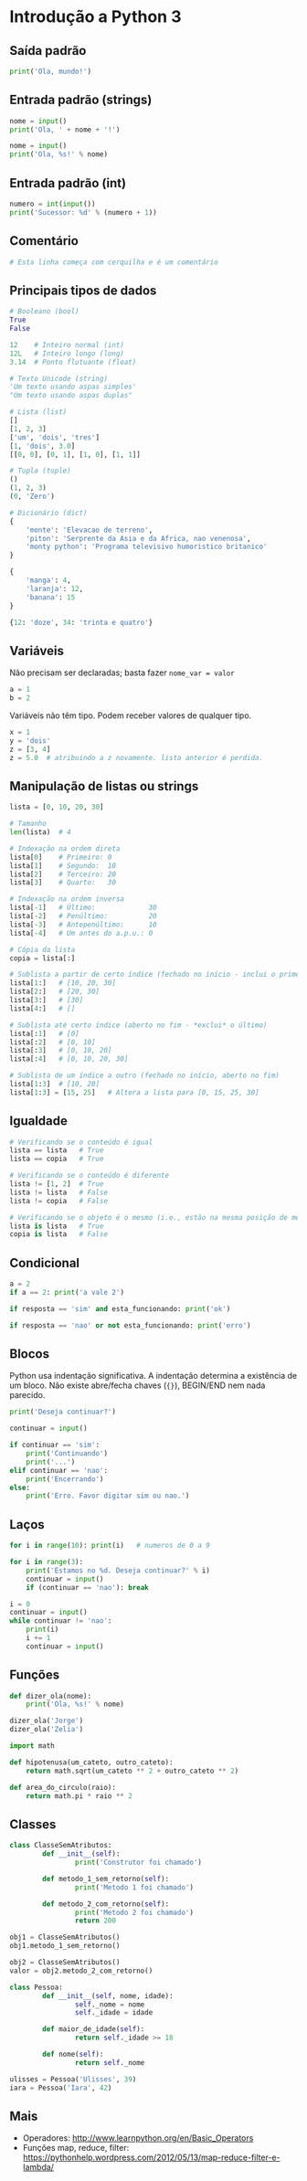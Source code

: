 # Introdução a Python 3

## Saída padrão
```python
print('Ola, mundo!')
```

## Entrada padrão (strings)
```python
nome = input()
print('Ola, ' + nome + '!')
```

```python
nome = input()
print('Ola, %s!' % nome)
```

## Entrada padrão (int)
```python
numero = int(input())
print('Sucessor: %d' % (numero + 1))
```

## Comentário
```python
# Esta linha começa com cerquilha e é um comentário
```

## Principais tipos de dados
```python
# Booleano (bool)
True
False

12    # Inteiro normal (int)
12L   # Inteiro longo (long)
3.14  # Ponto flutuante (float)

# Texto Unicode (string)
'Um texto usando aspas simples'
"Um texto usando aspas duplas"

# Lista (list)
[]
[1, 2, 3]
['um', 'dois', 'tres']
[1, 'dois', 3.0]
[[0, 0], [0, 1], [1, 0], [1, 1]]

# Tupla (tuple)
()
(1, 2, 3)
(0, 'Zero')

# Dicionário (dict)
{
	'monte': 'Elevacao de terreno',
	'piton': 'Serprente da Asia e da Africa, nao venenosa',
	'monty python': 'Programa televisivo humoristico britanico'
}

{
	'manga': 4,
	'laranja': 12,
	'banana': 15
}

{12: 'doze', 34: 'trinta e quatro'}
```

## Variáveis
Não precisam ser declaradas; basta fazer ```nome_var = valor```
```python
a = 1
b = 2
```

Variáveis não têm tipo. Podem receber valores de qualquer tipo.
```python
x = 1
y = 'dois'
z = [3, 4]
z = 5.0  # atribuindo a z novamente. lista anterior é perdida.
```

## Manipulação de listas ou strings
```python
lista = [0, 10, 20, 30]

# Tamanho
len(lista)  # 4

# Indexação na ordem direta
lista[0]    # Primeiro: 0
lista[1]    # Segundo:  10
lista[2]    # Terceiro: 20
lista[3]    # Quarto:   30

# Indexação na ordem inversa
lista[-1]   # Último:             30
lista[-2]   # Penúltimo:          20
lista[-3]   # Antepenúltimo:      10
lista[-4]   # Um antes do a.p.u.: 0

# Cópia da lista
copia = lista[:]

# Sublista a partir de certo índice (fechado no início - inclui o primeiro)
lista[1:]   # [10, 20, 30]
lista[2:]   # [20, 30]
lista[3:]   # [30]
lista[4:]   # []

# Sublista até certo índice (aberto no fim - *exclui* o último)
lista[:1]   # [0]
lista[:2]   # [0, 10]
lista[:3]   # [0, 10, 20]
lista[:4]   # [0, 10, 20, 30]

# Sublista de um índice a outro (fechado no início, aberto no fim)
lista[1:3]  # [10, 20]
lista[1:3] = [15, 25]   # Altera a lista para [0, 15, 25, 30]
```

## Igualdade
```python
# Verificando se o conteúdo é igual
lista == lista   # True
lista == copia   # True

# Verificando se o conteúdo é diferente
lista != [1, 2]  # True
lista != lista   # False
lista != copia   # False

# Verificando se o objeto é o mesmo (i.e., estão na mesma posição de memória)
lista is lista   # True
copia is lista   # False
```

## Condicional
```python
a = 2
if a == 2: print('a vale 2')
```
```python
if resposta == 'sim' and esta_funcionando: print('ok')
```
```python
if resposta == 'nao' or not esta_funcionando: print('erro')
```

## Blocos
Python usa indentação significativa. A indentação determina a existência
de um bloco. Não existe abre/fecha chaves (`{}`), BEGIN/END nem nada parecido.

```python
print('Deseja continuar?')

continuar = input()

if continuar == 'sim':
	print('Continuando')
	print('...')
elif continuar == 'nao':
	print('Encerrando')
else:
	print('Erro. Favor digitar sim ou nao.')
```

## Laços
```python
for i in range(10): print(i)   # numeros de 0 a 9
```

```python
for i in range(3):
	print('Estamos no %d. Deseja continuar?' % i)
	continuar = input()
	if (continuar == 'nao'): break
```

```python
i = 0
continuar = input()
while continuar != 'nao':
	print(i)
	i += 1
	continuar = input()
```

## Funções
```python
def dizer_ola(nome):
	print('Ola, %s!' % nome)

dizer_ola('Jorge')
dizer_ola('Zelia')
```

```python
import math

def hipotenusa(um_cateto, outro_cateto):
	return math.sqrt(um_cateto ** 2 + outro_cateto ** 2)

def area_do_circulo(raio):
	return math.pi * raio ** 2
```

## Classes
```python
class ClasseSemAtributos:
		def __init__(self):
				print('Construtor foi chamado')

		def metodo_1_sem_retorno(self):
				print('Metodo 1 foi chamado')

		def metodo_2_com_retorno(self):
				print('Metodo 2 foi chamado')
				return 200

obj1 = ClasseSemAtributos()
obj1.metodo_1_sem_retorno()

obj2 = ClasseSemAtributos()
valor = obj2.metodo_2_com_retorno()
```

```python
class Pessoa:
		def __init__(self, nome, idade):
				self._nome = nome
				self._idade = idade

		def maior_de_idade(self):
				return self._idade >= 18

		def nome(self):
				return self._nome

ulisses = Pessoa('Ulisses', 39)
iara = Pessoa('Iara', 42)
```

## Mais
- Operadores: http://www.learnpython.org/en/Basic_Operators
- Funções map, reduce, filter: https://pythonhelp.wordpress.com/2012/05/13/map-reduce-filter-e-lambda/
